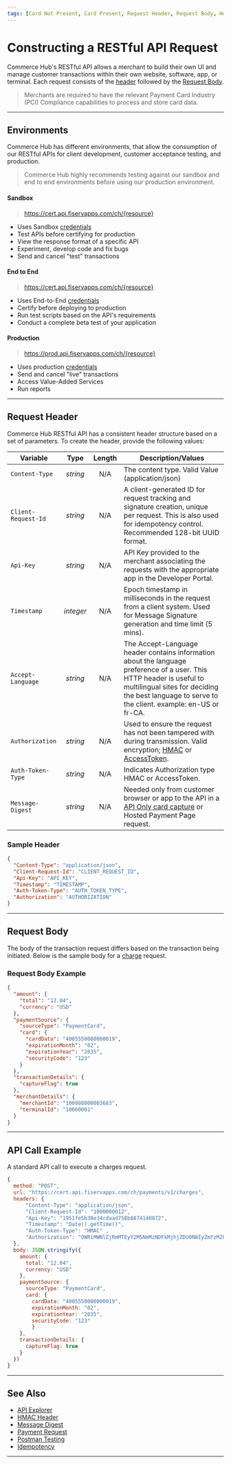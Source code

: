 ```yaml
---
tags: [Card Not Present, Card Present, Request Header, Request Body, Header, Environments]
---
```


# Constructing a RESTful API Request

Commerce Hub's RESTful API allows a merchant to build their own UI and manage customer transactions within their own website, software, app, or terminal. Each request consists of the [header](#request-header) followed by the [Request Body](#request-body).

<!-- theme: warning -->
> Merchants are required to have the relevant Payment Card Industry (PCI) Compliance capabilities to process and store card data.

---

## Environments

Commerce Hub has different environments, that allow the consumption of our RESTful APIs for client development, customer acceptance testing, and production.

<!-- theme: warning -->
> Commerce Hub highly recommends testing against our sandbox and end to end environments before using our production environment.

#### Sandbox

<!--theme: info -->
> https://cert.api.fiservapps.com/ch/{resource}

- Uses Sandbox [credentials](?path=docs/Resources/Guides/Dev-Studio/Key-Management.md)
- Test APIs before certifying for production
- View the response format of a specific API
- Experiment, develop code and fix bugs
- Send and cancel "test" transactions

#### End to End

<!--theme: info -->
> https://cert.api.fiservapps.com/ch/{resource}

- Uses End-to-End [credentials](?path=docs/Resources/Guides/Dev-Studio/Key-Management.md)
- Certify before deploying to production
- Run test scripts based on the API's requirements
- Conduct a complete beta test of your application

#### Production

<!--theme: info -->
> https://prod.api.fiservapps.com/ch/{resource}

- Uses production [credentials](?path=docs/Resources/Guides/Dev-Studio/Key-Management.md)
- Send and cancel "live" transactions
- Access Value-Added Services
- Run reports

---

## Request Header

Commerce Hub RESTful API has a consistent header structure based on a set of parameters. To create the header, provide the following values:

| Variable | Type | Length | Description/Values |
| -------- | :--: | :------------: | ------------------ |
| `Content-Type` | *string* | N/A | The content type. Valid Value (application/json) |
| `Client-Request-Id` | *string* | N/A | A client-generated ID for request tracking and signature creation, unique per request. This is also used for idempotency control. Recommended 128-bit UUID format. |
| `Api-Key` | *string* | N/A | API Key provided to the merchant associating the requests with the appropriate app in the Developer Portal. |
| `Timestamp` | *integer* | N/A | Epoch timestamp in milliseconds in the request from a client system. Used for Message Signature generation and time limit (5 mins). |
| `Accept-Language` | *string* | N/A | The Accept-Language header contains information about the language preference of a user. This HTTP header is useful to multilingual sites for deciding the best language to serve to the client. example: en-US or fr-CA. |
| `Authorization` | *string* | N/A | Used to ensure the request has not been tampered with during transmission. Valid encryption; [HMAC](?path=docs/Resources/API-Documents/Authentication-Header.md) or [AccessToken](?path=docs/Resources/API-Documents/Security/Credentials.md). |
| `Auth-Token-Type`| *string* | N/A | Indicates Authorization type HMAC or AccessToken.|
| `Message-Digest` | *string* | N/A | Needed only from customer browser or app to the API in a [API Only card capture](?path=docs/Online-Mobile-Digital/Secure-Data-Capture/API/API-Only.md) or Hosted Payment Page request. |

### Sample Header

```json
{
  "Content-Type": "application/json",
  "Client-Request-Id": "CLIENT_REQUEST_ID",
  "Api-Key": "API_KEY",
  "Timestamp": "TIMESTAMP",
  "Auth-Token-Type": "AUTH_TOKEN_TYPE",
  "Authorization": "AUTHORIZATION"
}
```

---

## Request Body

The body of the transaction request differs based on the transaction being initiated. Below is the sample body for a [charge](?path=docs/Resources/API-Documents/Payments/Charges.md) request.

### Request Body Example

```json
{
  "amount": {
    "total": "12.04",
    "currency": "USD"
  },
  "paymentSource": {
    "sourceType": "PaymentCard",
    "card": {
      "cardData": "4005550000000019",
      "expirationMonth": "02",
      "expirationYear": "2035",
      "securityCode": "123"
    }
  },
  "transactionDetails": {
    "captureFlag": true
  },
  "merchantDetails": {
    "merchantId": "100008000003683",
    "terminalId": "10000001"
  }
}
```

---

## API Call Example

A standard API call to execute a charges request.

```javascript
{
  method: "POST",
  url: "https://cert.api.fiservapps.com/ch/payments/v1/charges",
  headers: {
      "Content-Type": "application/json",
      "Client-Request-Id": "1000000012",
      "Api-Key": "1951fe5b30e34cdaad758b8874140872",
      "Timestamp": "Date().getTime()",
      "Auth-Token-Type": "HMAC" ,
      "Authorization": "OWRiMWNlZjRmMTEyY2M5NmMzNDFkMjhjZDU0NWIyZmYzM2Q2YWMyNDE5Nzg5YmVkYzEyZTJjNmUwNDA5OWMyMQ=="
  },
  body: JSON.stringify({
    amount: {
      total: "12.04",
      currency: "USD"
    },
    paymentSource: {
      sourceType: "PaymentCard",
      card: {
        cardData: "4005550000000019",
        expirationMonth: "02",
        expirationYear: "2035",
        securityCode: "123"
        }
    },
    transactionDetails: {
      captureFlag: true
    }
  })
}
```

---

## See Also

- [API Explorer](../api/?type=post&path=/payments/v1/charges)
- [HMAC Header](?path=docs/Resources/API-Documents/Authentication-Header.md)
- [Message Digest](?path=docs/Resources/API-Documents/Message-Digest.md)
- [Payment Request](?path=docs/Resources/API-Documents/Payments/Payments.md)
- [Postman Testing](?path=docs/Resources/Guides/Testing/Postman-Testing.md)
- [Idempotency](?path=docs/Resources/Guides/Idempotency.md)

---
